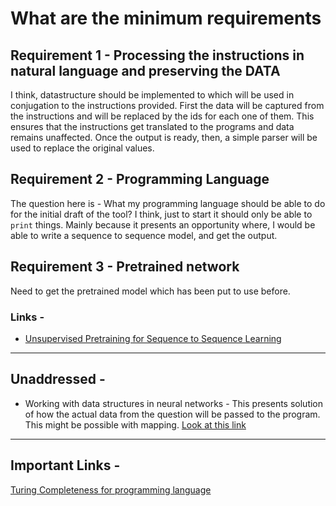 # What are the minimum requirements

## Requirement 1 - Processing the instructions in natural language and preserving the DATA
I think, datastructure should be implemented to which will be used in conjugation to the instructions provided. First the data will be captured from the instructions and will be replaced by the ids for each one of them. This ensures that the instructions get translated to the programs and data remains unaffected. Once the output is ready, then, a simple parser will be used to replace the original values.

## Requirement 2 - Programming Language
The question here is - What my programming language should be able to do for the initial draft of the tool? I think, just to start it should only be able to `print` things. Mainly because it presents an opportunity where, I would be able to write a sequence to sequence model, and get the output.

## Requirement 3 - Pretrained network
Need to get the pretrained model which has been put to use before.
### Links - 
* [Unsupervised Pretraining for Sequence to Sequence Learning](https://ai.google/research/pubs/pub45824)

---------------------------------------
## Unaddressed -
* Working with data structures in neural networks - This presents solution of how the actual data from the question will be passed to the program. This might be possible with mapping. [Look at this link](http://localwww.math.unipd.it/~sperduti/PAPERI/)


---------------------------------------
## Important Links - 
[Turing Completeness for programming language](https://cs.stackexchange.com/questions/991/are-there-minimum-criteria-for-a-programming-language-being-turing-complete)